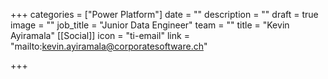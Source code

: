 +++
categories = ["Power Platform"]
date = ""
description = ""
draft = true
image = ""
job_title = "Junior Data Engineer"
team = ""
title = "Kevin Ayiramala"
[[Social]]
icon = "ti-email"
link = "mailto:kevin.ayiramala@corporatesoftware.ch"

+++
